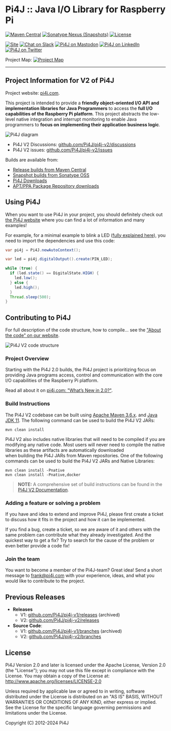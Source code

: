 
 Pi4J :: Java I/O Library for Raspberry Pi
==========================================================================

[![Maven Central](https://maven-badges.herokuapp.com/maven-central/com.pi4j/pi4j-core/badge.svg)](https://maven-badges.herokuapp.com/maven-central/com.pi4j/pi4j-core)
[![Sonatype Nexus (Snapshots)](https://img.shields.io/nexus/s/com.pi4j/pi4j-core?server=https%3A%2F%2Foss.sonatype.org)](https://oss.sonatype.org/#nexus-search;gav~com.pi4j~~~~)
[![License](https://img.shields.io/github/license/pi4j/pi4j-v2)](http://www.apache.org/licenses/LICENSE-2.0)

[![Site](https://img.shields.io/badge/Website-pi4j.com-green)](https://pi4j.com)
[![Chat on Slack](https://img.shields.io/badge/Chat-on%20Slack-blue)](https://join.slack.com/t/pi4j/shared_invite/zt-1ttqt8wgj-E6t69qaLrNuCMPLiYnBCsg)
[![Pi4J on Mastodon](https://img.shields.io/badge/Mastodon-white?logo=mastodon&logoColor=black)](https://foojay.social/@pi4j)
[![Pi4J on LinkedIn](https://img.shields.io/badge/LinkedIn-white?logo=linkedin&logoColor=black)](https://be.linkedin.com/company/pi4j)
[![Pi4J on Twitter](https://img.shields.io/badge/Twitter-white?logo=twitter&logoColor=black)](https://twitter.com/pi4j)

Project Map: [![Project Map](https://sourcespy.com/shield.svg)](https://sourcespy.com/github/pi4jpi4jv2/)

---

## Project Information for V2 of Pi4J

Project website: [pi4j.com](https://pi4j.com/).

This project is intended to provide a **friendly object-oriented I/O API and implementation libraries for Java Programmers** to access the **full I/O capabilities of the Raspberry Pi platform**. This project abstracts the low-level native integration and interrupt monitoring to enable Java programmers to **focus on implementing their application business logic**.

![Pi4J diagram](https://pi4j.com/assets/about/home/pi4j-overview.jpg)

* Pi4J V2 Discussions: [github.com/Pi4J/pi4j-v2/discussions](https://github.com/Pi4J/pi4j-v2/discussions)
* Pi4J V2 issues: [github.com/Pi4J/pi4j-v2/issues](https://github.com/Pi4J/pi4j-v2/issues)

Builds are available from:

*  [Release builds from Maven Central](http://search.maven.org/#search%7Cga%7C1%7Ccom.pi4j)
*  [Snapshot builds from Sonatype OSS](https://oss.sonatype.org/index.html#nexus-search;quick~pi4j)
*  [Pi4J Downloads](https://pi4j.com/download)
*  [APT/PPA Package Repository downloads](https://github.com/Pi4J/download)

## Using Pi4J

When you want to use Pi4J in your project, you should definitely check out [the Pi4J website](https://pi4j.com) where you can find a lot of information and many examples! 

For example, for a minimal example to blink a LED ([fully explained here](https://pi4j.com/getting-started/minimal-example-application/)), you need to import the dependencies and use this code:

```java
var pi4j = Pi4J.newAutoContext();

var led = pi4j.digitalOutput().create(PIN_LED);

while (true) {
  if (led.state() == DigitalState.HIGH) {
    led.low();
  } else {
    led.high();
  }
  Thread.sleep(500);
}
```

## Contributing to Pi4J

For full description of the code structure, how to compile... see
the ["About the code" on our website](https://pi4j.com/architecture/about-the-code/).

![Pi4J V2 code structure](assets/draw.io/pi4j-v2-code-structure.jpg)

### Project Overview

Starting with the Pi4J 2.0 builds, the Pi4J project is prioritizing focus
on providing Java programs access, control and communication with the core
I/O capabilities of the Raspberry Pi platform.

Read all about it on [pi4j.com: "What’s New in 2.0?"](https://pi4j.com/about/new-in-v2/).

### Build Instructions

The Pi4J V2 codebase can be built using [Apache Maven 3.6.x](https://maven.apache.org/). and [Java JDK 11](https://openjdk.java.net/).
The following command can be used to build the Pi4J V2 JARs:

```
mvn clean install
```

Pi4J V2 also includes native libraries that will need to be compiled if you are modifying any native code.
Most users will never need to compile the native libraries as these artifacts are automatically downloaded  
when building the Pi4J JARs from Maven repositories. One of the following commands can be used to build 
the Pi4J V2 JARs and Native Libraries:

```
mvn clean install -Pnative
mvn clean install -Pnative,docker
```

> **NOTE:** A comprehensive set of build instructions can be found in the [Pi4J V2 Documentation](https://pi4j.com/architecture/about-the-code/build-instructions/).

### Adding a feature or solving a problem

If you have and idea to extend and improve Pi4J, please first create a ticket to discuss how 
it fits in the project and how it can be implemented. 

If you find a bug, create a ticket, so we are aware of it and others with the same problem can 
contribute what they already investigated. And the quickest way to get a fix? Try to search for 
the cause of the problem or even better provide a code fix!
    
### Join the team

You want to become a member of the Pi4J-team? Great idea! Send a short message to frank@pi4j.com 
with your experience, ideas, and what you would like to contribute to the project.

## Previous Releases

* **Releases**
  * V1: [github.com/Pi4J/pi4j-v1/releases](https://github.com/Pi4J/pi4j-v1/releases) (archived)
  * V2: [github.com/Pi4J/pi4j-v2/releases](https://github.com/Pi4J/pi4j-v2/releases)
* **Source Code**: 
  * V1: [github.com/Pi4J/pi4j-v1/branches](https://github.com/Pi4J/pi4j-v1/branches) (archived)
  * V2: [github.com/Pi4J/pi4j-v2/branches](https://github.com/Pi4J/pi4j-v2/branches)

## License

Pi4J Version 2.0 and later is licensed under the Apache License,
Version 2.0 (the "License"); you may not use this file except in
compliance with the License.  You may obtain a copy of the License at:
http://www.apache.org/licenses/LICENSE-2.0

Unless required by applicable law or agreed to in writing, software
distributed under the License is distributed on an "AS IS" BASIS,
WITHOUT WARRANTIES OR CONDITIONS OF ANY KIND, either express or implied.
See the License for the specific language governing permissions and
limitations under the License.

Copyright (C) 2012-2024 Pi4J
